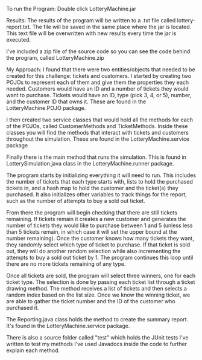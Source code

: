 To run the Program: 
Double click LotteryMachine.jar

Results: 
The results of the program will be written to a .txt file called lottery-report.txt. The file will be saved in the same place where the jar is located. This text file will be overwritten with new results every time the jar is executed.

I've included a zip file of the source code so you can see the code behind the program, called LotteryMachine.zip

My Approach:
I found that there were two entities/objects that needed to be created for this challenge: tickets and customers. I started by creating two POJOs to represent each of them and give them the properties they each needed. Customers would have an ID and a number of tickets they would want to purchase. Tickets would have an ID, type (pick 3, 4, or 5), number, and the customer ID that owns it. These are found in the LotteryMachine.POJO package.

I then created two service classes that would hold all the methods for each of the POJOs, called CustomerMethods and TicketMethods. Inside these classes you will find the methods that interact with tickets and customers throughout the simulation. These are found in the LotteryMachine.service package

Finally there is the main method that runs the simulation. This is found in LotterySimulation.java class in the LotteryMachine.runner package.

The program starts by initializing everything it will need to run. This includes the number of tickets that each type starts with, lists to hold the purchased tickets in, and a hash map to hold the customer and the ticket(s) they purchased. It also initializes other variables to track things for the report, such as the number of attempts to buy a sold out ticket.

From there the program will begin checking that there are still tickets remaining. If tickets remain it creates a new customer and generates the number of tickets they would like to purchase between 1 and 5 (unless less than 5 tickets remain, in which case it will set the upper bound at the number remaining).
Once the customer knows how many tickets they want, they randomly select which type of ticket to purchase. If that ticket is sold out, they will do another random selection while also incrementing the attempts to buy a sold out ticket by 1. The program continues this loop until there are no more tickets remaining of any type.

Once all tickets are sold, the program will select three winners, one for each ticket type. The selection is done by passing each ticket list through a ticket drawing method. The method receives a list of tickets and then selects a random index based on the list size. Once we know the winning ticket, we are able to gather the ticket number and the ID of the customer who purchased it.

The Reporting.java class holds the method to create the summary report. It's found in the LotteryMachine.service package.

There is also a source folder called "test" which holds the JUnit tests I've written to test my methods
I've used Javadocs inside the code to further explain each method.
